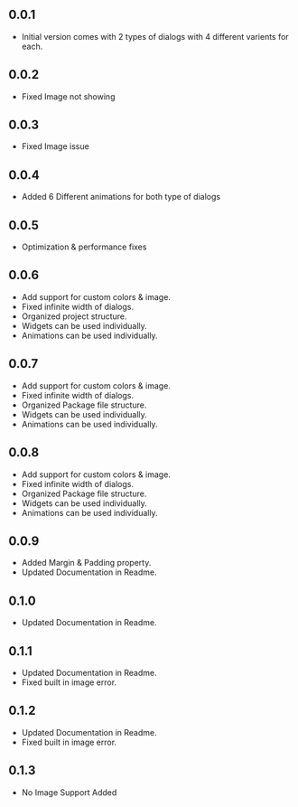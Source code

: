 ## 0.0.1

* Initial version comes with 2 types of dialogs with 4 different varients for each.

## 0.0.2

* Fixed Image not showing

## 0.0.3

* Fixed Image issue

## 0.0.4

* Added 6 Different animations for both type of dialogs

## 0.0.5

* Optimization & performance fixes

## 0.0.6

* Add support for custom colors & image.
* Fixed infinite width of dialogs.
* Organized project structure.
* Widgets can be used individually.
* Animations can be used individually.

## 0.0.7

* Add support for custom colors & image.
* Fixed infinite width of dialogs.
* Organized Package file structure.
* Widgets can be used individually.
* Animations can be used individually.

## 0.0.8

* Add support for custom colors & image.
* Fixed infinite width of dialogs.
* Organized Package file structure.
* Widgets can be used individually.
* Animations can be used individually.

## 0.0.9

* Added Margin & Padding property.
* Updated Documentation in Readme.

## 0.1.0

* Updated Documentation in Readme.

## 0.1.1

* Updated Documentation in Readme.
* Fixed built in image error.

## 0.1.2

* Updated Documentation in Readme.
* Fixed built in image error.

## 0.1.3

* No Image Support Added